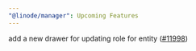 ```yaml
---
"@linode/manager": Upcoming Features
---
```


add a new drawer for updating role for entity ([#11998](https://github.com/linode/manager/pull/11998))
